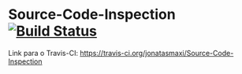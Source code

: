 Source-Code-Inspection [![Build Status](https://travis-ci.org/jonatasmaxi/Source-Code-Inspection.svg?branch=master)](https://travis-ci.org/jonatasmaxi/Source-Code-Inspection)
======================

Link para o Travis-CI: https://travis-ci.org/jonatasmaxi/Source-Code-Inspection
